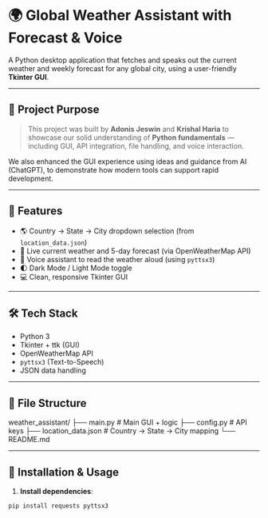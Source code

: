 # 🌍 Global Weather Assistant with Forecast & Voice

A Python desktop application that fetches and speaks out the current weather and weekly forecast for any global city, using a user-friendly **Tkinter GUI**.

---

## 📌 Project Purpose

> This project was built by **Adonis Jeswin** and **Krishal Haria** to showcase our solid understanding of **Python fundamentals** — including GUI, API integration, file handling, and voice interaction.

We also enhanced the GUI experience using ideas and guidance from AI (ChatGPT), to demonstrate how modern tools can support rapid development.

---

## 🎯 Features

- 🌎 Country → State → City dropdown selection (from `location_data.json`)
- 📡 Live current weather and 5-day forecast (via OpenWeatherMap API)
- 🎤 Voice assistant to read the weather aloud (using `pyttsx3`)
- 🌓 Dark Mode / Light Mode toggle
- 💻 Clean, responsive Tkinter GUI

---

## 🛠 Tech Stack

- Python 3
- Tkinter + ttk (GUI)
- OpenWeatherMap API
- `pyttsx3` (Text-to-Speech)
- JSON data handling

---

## 📂 File Structure

weather_assistant/
├── main.py # Main GUI + logic
├── config.py # API keys
├── location_data.json # Country → State → City mapping
└── README.md

---

## 🔧 Installation & Usage

1. **Install dependencies**:
```bash
pip install requests pyttsx3

